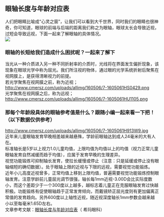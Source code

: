 ## 眼轴长度与年龄对应表  
人们把眼睛比喻成“心灵之窗”，让我们可以看到大千世界，同时我们的眼睛也很神奇，你可知道，眼球的前端与后端的距离我们称之为眼轴，眼球太长会导致近视，过短会导致远视，下面一起来了解眼轴的具体情况。  
![](http://cdncms.v-keep.cn/wp-content/uploads/2020/06/adws.jpg)  
### 眼轴的长短给我们造成什么困扰呢？一起来了解下  
当光从一种介质进入另一种不同折射率的介质时，光线将在界面发生偏折现象，该现象在眼球光学中称为屈光。我们所注视的物体，通过眼的光学系统折射后聚焦在视网膜上，是获得清晰视力的前提。  
若光学聚焦在视网膜之前，称为近视；  
http://www.cmersz.com/uploads/allimg/160506/7-1605061HS0429.png  
光学聚焦在视网膜之后，称为远视；  
http://www.cmersz.com/uploads/allimg/160506/7-1605061HU1105.png  
### 那每个年龄段具体的眼轴参考值是什么？跟随小编一起来看一下把！（以下数据仅供参考）  
http://www.cmersz.com/uploads/allimg/160506/7-1605061H913W9.jpg  
近年来儿童眼轴发育早晚相差越来越悬殊，学龄前眼轴达到成人24毫米的大有人在。  
标准轴长是5岁以上视力1.0儿童均值，上限均值为均值以上的均值（视力正常儿童眼轴发育自然减缓而趋于均值），应属于发育早晚的生理差异。  
视觉功能锻炼可抑制轴长发育，使拉长缓慢或停止（注意：只是延缓或停止没有眼轴缩短的确切数据）。处于眼轴上限的近视与下限的远视，需要视觉功能锻炼。  
近年小儿高度近视曾多，正常均值上移到上限均值，普遍需要视觉功能锻炼控制眼轴发育。注意学龄前儿童屈光调节很强，轴长每1mm近视-3.00D会比实际度数小，而这个差距少于一个300度以上越多，越标志着儿童正在克服眼轴发育过快越积极。功能锻练有促使眼轴趋于正常发育倾向，而戴镜矫正屈光度则有更加偏离正常值的发育趋向。另外600度以上轴性近视，随近视深度轴长1mm参数会越来越小以至每毫米1.65D左右。  
文章参考文献：<a href="http://wap.cmersz.com/optom/20160506/1896.html">眼轴长度与年龄对应表</a>（ 希玛眼科）  
